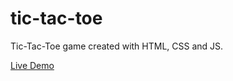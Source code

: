 # tic-tac-toe
Tic-Tac-Toe game created with HTML, CSS and JS.

[Live Demo](https://steress.github.io/tic-tac-toe/)
